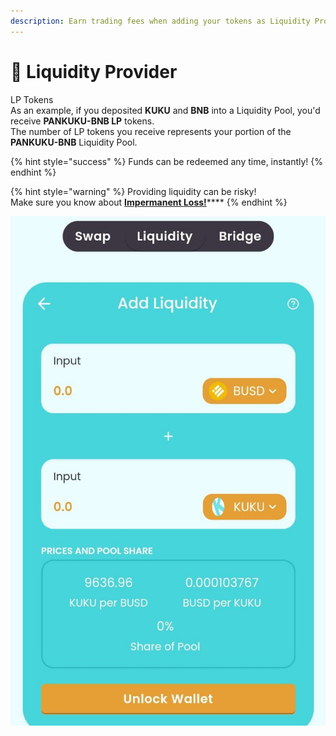 ```yaml
---
description: Earn trading fees when adding your tokens as Liquidity Provider
---
```


# 💸 Liquidity Provider

LP Tokens\
As an example, if you deposited **KUKU** and **BNB** into a Liquidity Pool, you'd receive **PANKUKU-BNB LP** tokens.\
The number of LP tokens you receive represents your portion of the **PANKUKU-BNB** Liquidity Pool.&#x20;

{% hint style="success" %}
Funds can be redeemed any time, instantly!
{% endhint %}

{% hint style="warning" %}
Providing liquidity can be risky!\
Make sure you know about [**Impermanent Loss!**](../../knowledge-center/vocabulary.md)****
{% endhint %}

![Providing liquidity gives you a reward in the form of trading fees when people use your liquidity pool](<../../.gitbook/assets/WhatsApp Image 2022-02-21 at 3.12.06 AM.jpeg>)
